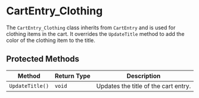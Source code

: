# CartEntry_Clothing

The `CartEntry_Clothing` class inherits from `CartEntry` and is used for clothing items in the cart. It overrides the `UpdateTitle` method to add the color of the clothing item to the title.

## Protected Methods

| Method        | Return Type | Description                                      |
| ------------- | ----------- | ------------------------------------------------ |
| `UpdateTitle()` | `void`      | Updates the title of the cart entry.             |
